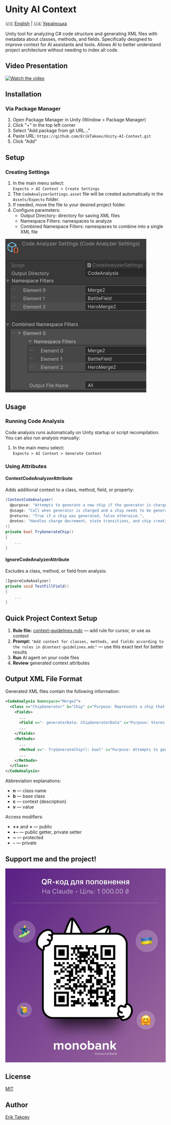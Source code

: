 # Unity AI Context

🇺🇸 [English](README.md) | 🇺🇦 [Українська](README_UA.md)

Unity tool for analyzing C# code structure and generating XML files with metadata about classes, methods, and fields. Specifically designed to improve context for AI assistants and tools. Allows AI to better understand project architecture without needing to index all code.

## Video Presentation

[![Watch the video](https://img.youtube.com/vi/Rfj9ufq07pU/0.jpg)](https://www.youtube.com/watch?v=Rfj9ufq07pU)

## Installation

### Via Package Manager

1. Open Package Manager in Unity (Window > Package Manager)
2. Click "+" in the top left corner
3. Select "Add package from git URL..."
4. Paste URL: `https://github.com/ErikTakoev/Unity-AI-Context.git`
5. Click "Add"

## Setup

### Creating Settings

1. In the main menu select:  
   `Expecto > AI Context > Create Settings`
2. The `CodeAnalyzerSettings.asset` file will be created automatically in the `Assets/Expecto` folder.
3. If needed, move the file to your desired project folder.
4. Configure parameters:
   - Output Directory: directory for saving XML files
   - Namespace Filters: namespaces to analyze
   - Combined Namespace Filters: namespaces to combine into a single XML file

![Create Settings Step 2](Readme/Settings/CreateSettings2.png)

## Usage

### Running Code Analysis

Code analysis runs automatically on Unity startup or script recompilation. You can also run analysis manually:

1. In the main menu select:  
   `Expecto > AI Context > Generate Context`

### Using Attributes

#### ContextCodeAnalyzerAttribute

Adds additional context to a class, method, field, or property:

```csharp
[ContextCodeAnalyzer(
  @purpose: "Attempts to generate a new chip if the generator is charged and there is free space.",
  @usage: "Call when generator is charged and a chip needs to be generated, either automatically or manually.",
  @returns: "True if a chip was generated, false otherwise.",
  @notes: "Handles charge decrement, state transitions, and chip creation. Sets waiting state if no space is available."
)]
private bool TryGenerateChip()
{
    ...
}
```

#### IgnoreCodeAnalyzerAttribute

Excludes a class, method, or field from analysis:

```csharp
[IgnoreCodeAnalyzer]
private void TestFillField()
{
    ...
}
```

## Quick Project Context Setup
1. **Rule file:** [context-guidelines.mdc](Rules/context-guidelines.mdc) — add rule for cursor, or use as context
2. **Prompt:** `"Add context for classes, methods, and fields according to the rules in @context-guidelines.mdc"` — use this exact text for better results
3. **Run** AI agent on your code files
4. **Review** generated context attributes

## Output XML File Format

Generated XML files contain the following information:

```xml
<CodeAnalysis Namespace="Merge2">
  <Class n="ChipGenerator" b="Chip" c="Purpose: Represents a chip that can generate other chips, supporting both automatic and manual generation modes.; Usage: Attach to a cell in the game field. Initialize with ChipData. Handles chip generation, charging, and visual effects.; Notes: Manages event subscriptions, runtime state, and effect activation. Key for gameplay mechanics involving chip creation and field interaction.">
    <Fields>
      ...
      <Field v="- generatorData: ChipGeneratorData" c="Purpose: Stores static configuration for the chip generator.; Usage: Initialized in Init from ChipData. Used for generation logic.; Notes: Should not be null. Affects generator mode and chip creation." />
      ...
    </Fields>
    <Methods>
      ...
      <Method v="- TryGenerateChip(): bool" c="Purpose: Attempts to generate a new chip if the generator is charged and there is free space.; Usage: Call when generator is charged and a chip needs to be generated, either automatically or manually.; Returns: True if a chip was generated, false otherwise.; Notes: Handles charge decrement, state transitions, and chip creation. Sets waiting state if no space is available." />
      ...
    </Methods>
  </Class>
</CodeAnalysis>
```

Abbreviation explanations:
- **n** — class name
- **b** — base class
- **c** — context (description)
- **v** — value

Access modifiers:
- **++** and **+** — public
- **+-** — public getter, private setter
- **~** — protected
- **-** — private

## Support me and the project!

![](Readme/HelpPlz.jpg)

## License

[MIT](LICENSE)

## Author

[Erik Takoev](https://github.com/ErikTakoev/)